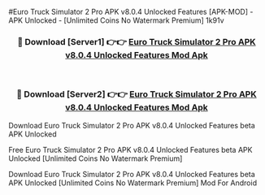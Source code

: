 #Euro Truck Simulator 2 Pro APK v8.0.4 Unlocked Features [APK-MOD] - APK Unlocked - [Unlimited Coins No Watermark Premium] 1k91v



<div align="center">

<h3>🔴 Download [Server1] 👉👉 <a href="https://momento.my/?title=Euro_Truck_Simulator_2_Pro_APK_v8.0.4_Unlocked_Features">Euro Truck Simulator 2 Pro APK v8.0.4 Unlocked Features Mod Apk</a></h3><br>

<h3>🔴 Download [Server2] 👉👉 <a href="https://momento.my/?title=Euro_Truck_Simulator_2_Pro_APK_v8.0.4_Unlocked_Features">Euro Truck Simulator 2 Pro APK v8.0.4 Unlocked Features Mod Apk</a></h3>
</div>



Download Euro Truck Simulator 2 Pro APK v8.0.4 Unlocked Features beta APK Unlocked

Free Euro Truck Simulator 2 Pro APK v8.0.4 Unlocked Features beta APK Unlocked [Unlimited Coins No Watermark Premium]

Download Euro Truck Simulator 2 Pro APK v8.0.4 Unlocked Features beta APK Unlocked [Unlimited Coins No Watermark Premium] Mod For Android
